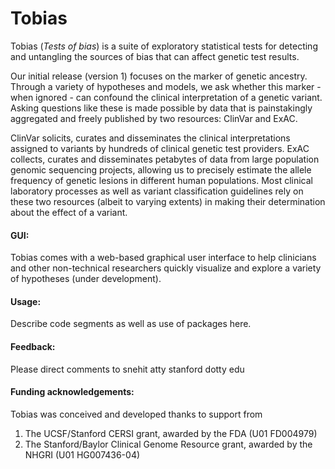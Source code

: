# Tobias
Tobias (_Tests of bias_) is a suite of exploratory statistical tests for detecting and untangling the sources of bias that can affect genetic test results. 

Our initial release (version 1) focuses on the marker of genetic ancestry. Through a variety of hypotheses and models, we ask whether this marker - when ignored - can confound the clinical interpretation of a genetic variant. Asking questions like these is made possible by data that is painstakingly aggregated and freely published by two resources: ClinVar and ExAC. 

ClinVar solicits, curates and disseminates the clinical interpretations assigned to variants by hundreds of clinical genetic test providers. ExAC collects, curates and disseminates petabytes of data from large population genomic sequencing projects, allowing us to precisely estimate the allele frequency of genetic lesions in different human populations. Most clinical laboratory processes as well as variant classification guidelines rely on these two resources (albeit to varying extents) in making their determination about the effect of a variant.

#### GUI:
Tobias comes with a web-based graphical user interface to help clinicians and other non-technical researchers quickly visualize and explore a variety of hypotheses (under development).

#### Usage:
Describe code segments as well as use of packages here. 

#### Feedback: 
Please direct comments to snehit atty stanford dotty edu

#### Funding acknowledgements:
Tobias was conceived and developed thanks to support from  
1. The UCSF/Stanford CERSI grant, awarded by the FDA (U01 FD004979)
2. The Stanford/Baylor Clinical Genome Resource grant, awarded by the NHGRI (U01 HG007436-04)
